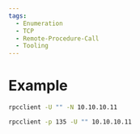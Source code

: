 ```yaml
---
tags:
  - Enumeration
  - TCP
  - Remote-Procedure-Call
  - Tooling
---
```


# Example

```bash
rpcclient -U "" -N 10.10.10.11
```

```bash
rpcclient -p 135 -U "" 10.10.10.11
```
